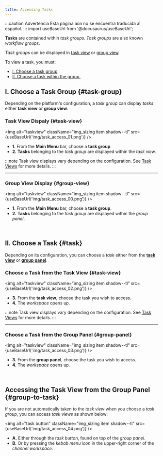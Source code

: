 ```yaml
---
title: Accessing Tasks
---
```


:::caution Advertencia
Esta página aún no se encuentra traducida al español.
:::
import useBaseUrl from '@docusaurus/useBaseUrl'; 

**Tasks** are contained within _task groups_. _Task groups_ are also known _workflow groups_.

_Task groups_ can be displayed in [task view](/docs/documentation/client/tasks/taskview) or [group view](/docs/documentation/client/tasks/group_view).


To view a task, you must:
- [I. Choose a task group](#task-group)
- [II. Choose a task within the group.](#task)

## I. Choose a Task Group {#task-group}
Depending on the platform's configuration, a _task group_ can display _tasks_ either **task view** or **group view**.

<div className="alert alert--secondary">

### Task View Dispaly {#task-view}

<img alt="taskview" className="img_sizing item shadow--tl" src={useBaseUrl('img/task_access_01.png')} />
<br/>

<div className="margin margin-left--lg">

- **<span className="badge badge--danger">1.</span>** From the **Main Menu** bar, choose a **task group**.
- **<span className="badge badge--danger">2.</span>** **Tasks** belonging to the _task group_ are displayed within the _task view_.

</div>

:::note
Task view displays vary depending on the configuration. See [Task Views](/docs/documentation/client/tasks/taskview) for more details.
:::

---

### Group View Display {#group-view}

<img alt="taskview" className="img_sizing item shadow--tl" src={useBaseUrl('img/task_access_00.png')} />
<br/>

<div className="margin margin-left--lg">

- **<span className="badge badge--danger">1.</span>** From the **Main Menu** bar, choose a **task group**.
- **<span className="badge badge--danger">2.</span>** **Tasks** belonging to the _task group_ are displayed within the _group panel_.

</div>
</div>
<br/>

## II. Choose a Task {#task}

Depending on its configuration, you can choose a _task_ either from the [**task view**](#task-view) or [**group panel**](#group-panel).

<div className="alert alert--secondary">

### Choose a Task from the Task View {#task-view}

<img alt="taskview" className="img_sizing item shadow--tl" src={useBaseUrl('img/task_access_02.png')} />
<br/>

<div className="margin margin-left--lg">

- **<span className="badge badge--danger">3.</span>** From the **task view**, choose the task you wish to access.
- **<span className="badge badge--danger">4.</span>** The _workspace_ opens up.

</div>

:::note
Task view displays vary depending on the configuration. See [Task Views](/docs/documentation/client/tasks/taskview) for more details.
:::

---

### Choose a Task from the Group Panel {#group-panel}

<img alt="taskview" className="img_sizing item shadow--tl" src={useBaseUrl('img/task_access_03.png')} />
<br/>

<div className="margin margin-left--lg">

- **<span className="badge badge--danger">3.</span>** From the **group panel**, choose the task you wish to access.
- **<span className="badge badge--danger">4.</span>** The _workspace_ opens up.

</div>


</div>
<br/>

## Accessing the Task View from the Group Panel {#group-to-task}
If you are not automatically taken to the _task view_ when you choose a _task group_, you can access _task views_ as shown below: 


<img alt="task button" className="img_sizing item shadow--tl" src={useBaseUrl('img/task_access_04.png')} />
<br/>

<div className="margin margin-left--lg">

- **<span className="badge badge--danger">A.</span>** Either through the _task button_, found on top of the _group panel_.  
- **<span className="badge badge--danger">B.</span>** Or by pressing the _kebab menu icon_ in the upper-right corner of the _channel workspace_.  

</div>
